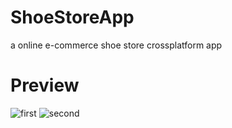 # ShoeStoreApp
a online e-commerce shoe store crossplatform app
# Preview
![first](https://user-images.githubusercontent.com/78022534/223094335-b4c873ac-698d-48c3-8742-9da9c9017235.png)
![second](https://user-images.githubusercontent.com/78022534/223094352-d3af3a42-3335-426f-adb0-afc00326cf3d.png)
